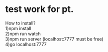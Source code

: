 # test work for pt.

How to install?</br>
1)npm install</br>
2)npm run watch</br>
3)npm run server (localhost:7777 must be free)</br>
4)go localhost:7777